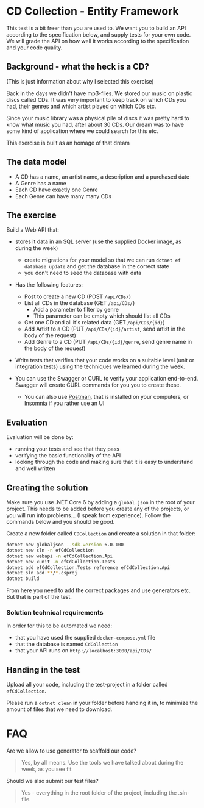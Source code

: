 # CD Collection - Entity Framework

This test is a bit freer than you are used to. We want you to build an API according to the specification below, and supply tests for your own code. We will grade the API on how well it works according to the specification and your code quality.

## Background - what the heck is a CD?

(This is just information about why I selected this exercise)

Back in the days we didn't have mp3-files. We stored our music on plastic discs called CDs. It was very important to keep track on which CDs you had, their genres and which artist played on which CDs etc.

Since your music library was a physical pile of discs it was pretty hard to know what music you had, after about 30 CDs. Our dream was to have some kind of application where we could search for this etc.

This exercise is built as an homage of that dream

## The data model

- A CD has a name, an artist name, a description and a purchased date
- A Genre has a name
- Each CD have exactly one Genre
- Each Genre can have many many CDs

## The exercise

Build a Web API that:

- stores it data in an SQL server (use the supplied Docker image, as during the week)
  - create migrations for your model so that we can run `dotnet ef database update` and get the database in the correct state
  - you don't need to seed the database with data

- Has the following features:
  - Post to create a new CD (POST `/api/CDs/`)
  - List all CDs in the database (GET `/api/CDs/`)
    - Add a parameter to filter by genre
    - This parameter can be empty which should list all CDs
  - Get one CD and all it's related data (GET `/api/CDs/{id}`)
  - Add Artist to a CD (PUT `/api/CDs/{id}/artist`, send artist in the body of the request)
  - Add Genre to a CD (PUT `/api/CDs/{id}/genre`, send genre name in the body of the request)

- Write tests that verifies that your code works on a suitable level (unit or integration tests) using the techniques we learned during the week.
- You can use the Swagger or CURL to verify your application end-to-end. Swagger will create CURL commands for you you to create these.
  - You can also use [Postman](https://www.postman.com/), that is installed on your computers, or [Insomnia](https://insomnia.rest/) if you rather use an UI

## Evaluation

Evaluation will be done by:

- running your tests and see that they pass
- verifying the basic functionality of the API
- looking through the code and making sure that it is easy to understand and well written

## Creating the solution

Make sure you use .NET Core 6 by adding a `global.json` in the root of your project. This needs to be added before you create any of the projects, or you will run into problems... (I speak from experience). Follow the commands below and you should be good.

Create a new folder called `CDCollection` and create a solution in that folder:

```bash
dotnet new globaljson --sdk-version 6.0.100
dotnet new sln -n efCdCollection
dotnet new webapi -n efCdCollection.Api
dotnet new xunit -n efCdCollection.Tests
dotnet add efCdCollection.Tests reference efCdCollection.Api
dotnet sln add **/*.csproj
dotnet build
```

From here you need to add the correct packages and use generators etc. But that is part of the test.

### Solution technical requirements

In order for this to be automated we need:
- that you have used the supplied `docker-compose.yml` file
- that the database is named `CdCollection`
- that your API runs on `http://localhost:3000/api/CDs/`

## Handing in the test

Upload all your code, including the test-project in a folder called `efCdCollection`.

Please run a `dotnet clean` in your folder before handing it in, to minimize the amount of files that we need to download.

# FAQ

Are we allow to use generator to scaffold our code?

> Yes, by all means. Use the tools we have talked about during the week, as you see fit

Should we also submit our test files?

> Yes - everything in the root folder of the project, including the .sln-file.
